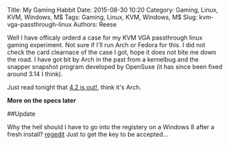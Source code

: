 Title: My Gaming Habbit
Date: 2015-08-30 10:20
Category: Gaming, Linux, KVM, Windows, M$
Tags: Gaming, Linux, KVM, Windows, M$
Slug: kvm-vga-passthrough-linux
Authors: Reese

Well I have officaly orderd a case for my KVM VGA passthrough linux gaming experiment. Not sure if I'll run Arch or Fedora for this. I did not check the card clearnace of the case I got, hope it does not bite me down the road. I have got bit by Arch in the past from a kernelbug and the snapper snapshot program developed by OpenSuse (it has since been fixed around 3.14 I think). 

Just read tonight that [4.2 is out!](https://lkml.org/lkml/2015/8/30/96 "4.2"), think it's Arch. 

**More on the specs later**

##Update

Why the hell should I have to go into the registery on a Windows 8 after a fresh install? [regedit](http://answers.microsoft.com/en-us/windows/forum/windows_8-windows_install/windows-8-pro-upgrade-product-key-cant-be-used-to/1726d238-98fb-4634-a468-04645a8ee097 "regedit") Just to get the key to be accepted...
